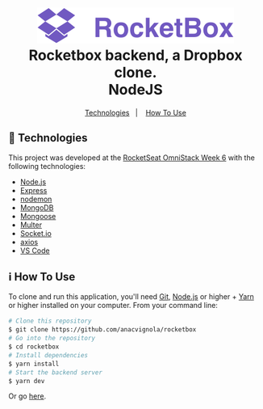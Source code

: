 <h1 align="center">
    <img alt="RocketBox" src="https://github.com/anacvignola/rocketbox-frontend/raw/master/src/assets/logo.svg?sanitize=true" />
    <br>
    Rocketbox backend, a Dropbox clone. <br />
    NodeJS
</h1>

<h4 align="center">

</h4>

<p align="center">
  <a href="#rocket-technologies">Technologies</a>&nbsp;&nbsp;&nbsp;|&nbsp;&nbsp;&nbsp;
  <a href="#information_source-how-to-use">How To Use</a>
</p>

## :rocket: Technologies

This project was developed at the [RocketSeat OmniStack Week 6](https://rocketseat.com.br) with the following technologies:

-  [Node.js][nodejs]
-  [Express](https://expressjs.com/)
-  [nodemon](https://github.com/remy/nodemon)
-  [MongoDB](https://mongodb.com)
-  [Mongoose](https://mongoosejs.com/)
-  [Multer](https://github.com/expressjs/multer)
-  [Socket.io](https://socket.io/)
-  [axios](https://github.com/axios/axios)
-  [VS Code][vc]

## :information_source: How To Use

To clone and run this application, you'll need [Git](https://git-scm.com), [Node.js][nodejs] or higher + [Yarn][yarn] or higher installed on your computer. From your command line:

```bash
# Clone this repository
$ git clone https://github.com/anacvignola/rocketbox
# Go into the repository
$ cd rocketbox
# Install dependencies
$ yarn install
# Start the backend server
$ yarn dev
```
Or go [here](https://backendrocketbox.herokuapp.com/).

[nodejs]: https://nodejs.org/
[yarn]: https://yarnpkg.com/
[vc]: https://code.visualstudio.com/
